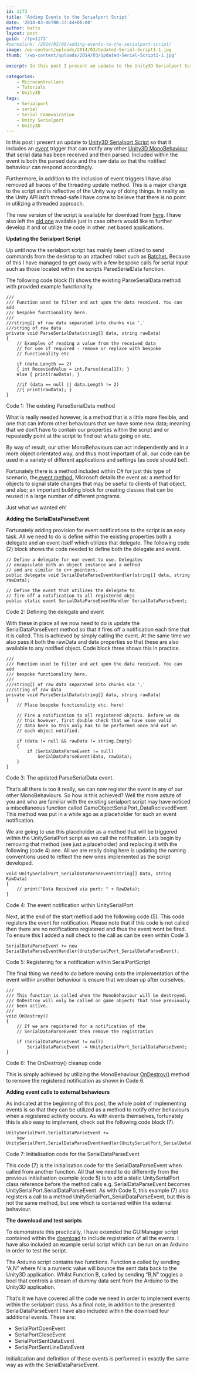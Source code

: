 ```yaml
---
id: 1173
title: 'Adding Events to the Serialport Script'
date: '2014-03-06T00:37:44+00:00'
author: batts
layout: post
guid: '/?p=1173'
#permalink: /2014/03/06/adding-events-to-the-serialport-script/
image: /wp-content/uploads/2014/03/Updated-Serial-Script1-1.jpg
thumb: '/wp-content/uploads/2014/03/Updated-Serial-Script1-1.jpg'

excerpt: In this post I present an update to the Unity3D Serialport Script so that it includes an event trigger that can notify any other Mono-Behaviours that serial data has been received and then parsed.

categories:
    - Microcontrollers
    - Tutorials
    - Unity3D
tags:
    - Serialport
    - serial
    - Serial Communication
    - Unity Serialport
    - Unity3D
---
```


In this post I present an update to [Unity3D Serialport Script](/blog/unity3d-serialport-script/ "Unity3D Serialport Script") so that it includes an [event](http://msdn.microsoft.com/en-us/library/aa645739%28v=vs.71%29.aspx "MSDN - Events Tutorial") trigger that can notify any other [Unity3D MonoBehaviour](https://docs.unity3d.com/Documentation/ScriptReference/MonoBehaviour.html "Unity3D - MonoBehaviour") that serial data has been received and then parsed. Included within the event is both the parsed data and the raw data so that the notified behaviour can respond accordingly.

Furthermore, in addition to the inclusion of event triggers I have also removed all traces of the threading update method. This is a major change to the script and is reflective of the Unity way of doing things. In reality as the Unity API isn’t thread-safe I have come to believe that there is no point in utilizing a threaded approach.

The new version of the script is available for download from [here](https://github.com/dyadica/Unity_SerialPort "GitHub: Adding-Events-to-the-Serialport-Script.zip"). I have also left the [old one](/wp-content/uploads/2014/02/Unity3D-SerialPort.zip "Unity3D-SerialPort.zip") available just in case others would like to further develop it and or utilize the code in other .net based applications.

**Updating the Serialport Script**

Up until now the serialport script has mainly been utilized to send commands from the desktop to an attached robot such as [Ratchet.](/blog/tag/ratchet/ "Ratchet Related Posts") Because of this I have managed to get away with a few bespoke calls for serial input such as those located within the scripts ParseSerialData function.

The following code block (1) shows the existing ParseSerialData method with provided example functionality.

```
///
/// Function used to filter and act upon the data received. You can add
/// bespoke functionality here.
///
///string[] of raw data separated into chunks via ','
///string of raw data
private void ParseSerialData(string[] data, string rawData)
{
    // Examples of reading a value from the received data
    // for use if required - remove or replace with bespoke
    // functionality etc

    if (data.Length == 2)
    { int ReceviedValue = int.Parse(data[1]); }
    else { print(rawData); }

    //if (data == null || data.Length != 2)
    //{ print(rawData); }
}
```

<span class="caption">Code 1: The existing ParseSerialData method</span>

What is really needed however, is a method that is a little more flexible, and one that can inform other behaviours that we have some new data; meaning that we don’t have to contain our properties within the script and or repeatedly point at the script to find out whats going on etc.

By way of result, our other MonoBehaviours can act independently and in a more object orientated way, and thus most important of all, our code can be used in a variety of different applications and settings (as code should be!).

Fortunately there is a method included within C# for just this type of scenario, the[ event method.](http://msdn.microsoft.com/en-us/library/aa645739%28v=vs.71%29.aspx "MSDN - Events Tutorial") Microsoft details the event as: a method for objects to signal state changes that may be useful to clients of that object, and also; an important building block for creating classes that can be reused in a large number of different programs.

Just what we wanted eh!

**Adding the SerialDataParseEvent**

Fortunately adding provision for event notifications to the script is an easy task. All we need to do is define within the existing properties both a delegate and an event itself which utilizes that delegate. The following code (2) block shows the code needed to define both the delegate and event.

```
// Define a delegate for our event to use. Delegates
// encapsulate both an object instance and a method
// and are similar to c++ pointers.
public delegate void SerialDataParseEventHandler(string[] data, string rawData);

// Define the event that utilizes the delegate to
// fire off a notification to all registered objs
public static event SerialDataParseEventHandler SerialDataParseEvent;
```

<span class="caption">Code 2: Defining the delegate and event</span>

With these in place all we now need to do is update the SerialDataParseEvent method so that it fires off a notification each time that it is called. This is achieved by simply calling the event. At the same time we also pass it both the rawData and data properties so that these are also available to any notified object. Code block three shows this in practice.

```
///
/// Function used to filter and act upon the data received. You can add
/// bespoke functionality here.
///
///string[] of raw data separated into chunks via ','
///string of raw data
private void ParseSerialData(string[] data, string rawData)
{
    // Place bespoke functionality etc. here!

    // Fire a notification to all registered objects. Before we do
    // this however, first double check that we have some valid
    // data here so this only has to be performed once and not on
    // each object notified.

    if (data != null && rawData != string.Empty)
    {
        if (SerialDataParseEvent != null)
            SerialDataParseEvent(data, rawData);
    }
}
```

<span class="caption">Code 3: The updated ParseSerialData event.</span>

That’s all there is too it really, we can now register the event in any of our other MonoBehaviours. So how is this achieved? Well the more astute of you and who are familiar with the existing serialport script may have noticed a miscellaneous function called GameObjectSerialPort\_DataRecievedEvent. This method was put in a while ago as a placeholder for such an event notification.

We are going to use this placeholder as a method that will be triggered within the UnitySerialPort script as we call the notification. Lets begin by removing that method (see just a placeholder) and replacing it with the following (code 4) one. All we are really doing here is updating the naming conventions used to reflect the new ones implemented as the script developed.

```
void UnitySerialPort_SerialDataParseEvent(string[] Data, string RawData)
{
    // print("Data Received via port: " + RawData);
}
```

<span class="caption">Code 4: The event notification within UnitySerialPort</span>

Next, at the end of the start method add the following code (5). This code registers the event for notification. Please note that if this code is not called then there are no notifications registered and thus the event wont be fired. To ensure this I added a null check to the call as can be seen within Code 3.

```
SerialDataParseEvent += new SerialDataParseEventHandler(UnitySerialPort_SerialDataParseEvent);
```

<span class="caption">Code 5: Registering for a notification within SerialPortScript</span>

The final thing we need to do before moving onto the implementation of the event within another behaviour is ensure that we clean up after ourselves.

```
///
/// This function is called when the MonoBehaviour will be destroyed.
/// OnDestroy will only be called on game objects that have previously
/// been active.
///
void OnDestroy()
{
    // If we are registered for a notification of the
    // SerialDataParseEvent then remove the registration

    if (SerialDataParseEvent != null)
        SerialDataParseEvent -= UnitySerialPort_SerialDataParseEvent;
}
```

<span class="caption">Code 6: The OnDestroy() cleanup code</span>

This is simply achieved by utilizing the MonoBehaviour [OnDestroy()](https://docs.unity3d.com/Documentation/ScriptReference/MonoBehaviour.OnDestroy.html "Unity3D - OnDestroy()") method to remove the registered notification as shown in Code 6.

**Adding event calls to external behaviours**

As indicated at the beginning of this post, the whole point of implementing events is so that they can be utilized as a method to notify other behaviours when a registered activity occurs. As with events themselves, fortunately this is also easy to implement, check out the following code block (7).

```
UnitySerialPort.SerialDataParseEvent +=
    new UnitySerialPort.SerialDataParseEventHandler(UnitySerialPort_SerialDataParseEvent);
```

<span class="caption">Code 7: Initialisation code for the SerialDataParseEvent</span>

This code (7) is the initialisation code for the SerialDataParseEvent when called from another function. All that we need to do differently from the previous initialisation example (code 5) is to add a static UnitySerialPort class reference before the method calls e.g. SerialDataParseEvent becomes UnitySerialPort.SerialDataParseEvent. As with Code 5, this example (7) also registers a call to a method UnitySerialPort\_SerialDataParseEvent, but this is not the same method, but one which is contained within the external behaviour.

**The download and test scripts**

To demonstrate this practically, I have extended the GUIManager script contained within the [download](/wp-content/uploads/2014/03/Adding-Events-to-the-Serialport-Script.zip "Adding-Events-to-the-Serialport-Script.zip") to include registration of all the events. I have also included an example serial script which can be run on an Arduino in order to test the script.

The Arduino script contains two functions. Function a called by sending “A,N” where N is a numeric value will bounce the sent data back to the Unity3D application. Whilst Function B, called by sending “B,N” toggles a bool that controls a stream of dummy data sent from the Arduino to the Unity3D application.

That’s it we have covered all the code we need in order to implement events within the serialport class. As a final note, in addition to the presented SerialDataParseEvent I have also included within the download four additional events. These are:

- SerialPortOpenEvent
- SerialPortCloseEvent
- SerialPortSentDataEvent
- SerialPortSentLineDataEvent

Initialization and definition of these events is performed in exactly the same way as with the SerialDataParseEvent.